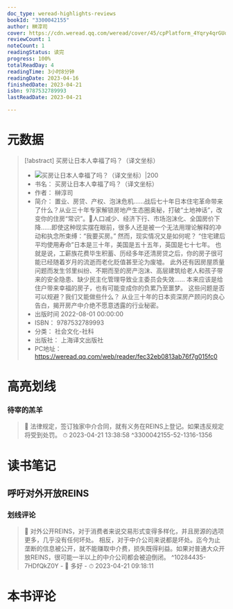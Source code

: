```yaml
---
doc_type: weread-highlights-reviews
bookId: "3300042155"
author: 榊淳司
cover: https://cdn.weread.qq.com/weread/cover/45/cpPlatform_4Yqry4qrGUqUZCgoaoCriY/t7_cpPlatform_4Yqry4qrGUqUZCgoaoCriY.jpg
reviewCount: 1
noteCount: 1
readingStatus: 读完
progress: 100%
totalReadDay: 4
readingTime: 3小时8分钟
readingDate: 2023-04-16
finishedDate: 2023-04-21
isbn: 9787532789993
lastReadDate: 2023-04-21

---
```

# 元数据
> [!abstract] 买房让日本人幸福了吗？（译文坐标）
> - ![ 买房让日本人幸福了吗？（译文坐标）|200](https://cdn.weread.qq.com/weread/cover/45/cpPlatform_4Yqry4qrGUqUZCgoaoCriY/t7_cpPlatform_4Yqry4qrGUqUZCgoaoCriY.jpg)
> - 书名： 买房让日本人幸福了吗？（译文坐标）
> - 作者： 榊淳司
> - 简介： 置业、房贷、产权、泡沫危机……战后七十年日本住宅革命带来了什么？从业三十年专家解锁房地产生态圈奥秘，打破“土地神话”，改变你的住房“常识”。人口减少、经济下行、市场泡沫化、全国房价下降……即使这种现实摆在眼前，很多人还是被一个无法用理论解释的冲动和执念所束缚：“我要买房。”
然而，现实情况又是如何呢？
 “住宅建后平均使用寿命”日本是三十年，美国是五十五年，英国是七十七年。
也就是说，工薪族花费毕生积蓄、历经多年还清房贷之后，你的房子很可能已经随着岁月的流逝而老化贬值甚至沦为废墟。
此外还有因房屋质量问题而发生邻里纠纷、不期而至的房产泡沫、高层建筑给老人和孩子带来的安全隐患、缺少民主化管理导致业主委员会失效……
本来应该是给住户带来幸福的房子，也有可能变成你的负累乃至噩梦。
这些问题是否可以规避？我们又能做些什么？
从业三十年的日本资深房产顾问的良心告白，揭开房产中介绝不愿意透露的行业秘密。
> - 出版时间 2022-08-01 00:00:00
> - ISBN： 9787532789993
> - 分类： 社会文化-社科
> - 出版社： 上海译文出版社
> - PC地址：https://weread.qq.com/web/reader/fec32eb0813ab76f7g015fc0

# 高亮划线

### 待宰的羔羊

> 📌 法律规定，签订独家中介合同，就有义务在REINS上登记。如果违反规定将受到处罚。 
> ⏱ 2023-04-21 13:38:58 ^3300042155-52-1316-1356

# 读书笔记

## 呼吁对外开放REINS

### 划线评论
> 📌 对外公开REINS，对于消费者来说交易形式变得多样化，并且房源的选项更多，几乎没有任何坏处。
相反，对于中介公司来说都是坏处。迄今为止垄断的信息被公开，就不能赚取中介费，损失既得利益。如果对普通大众开放REINS，很可能一半以上的中介公司都会被迫倒闭。  ^10284435-7HDfQkZ0Y
    - 💭 多好
    - ⏱ 2023-04-21 09:18:11
   
# 本书评论
